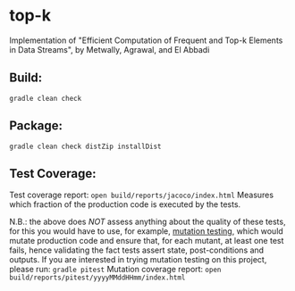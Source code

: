# top-k
Implementation of "Efficient Computation of Frequent and Top-k Elements in Data Streams", by Metwally, Agrawal, and El Abbadi

## Build:

    gradle clean check

## Package:

    gradle clean check distZip installDist

## Test Coverage:

Test coverage report: `open build/reports/jacoco/index.html`
Measures which fraction of the production code is executed by the tests.

N.B.: the above does *NOT* assess anything about the quality of these tests, for this you would have to use, for example, [mutation testing](http://pitest.org/),
which would mutate production code and ensure that, for each mutant, at least one test fails, hence validating the fact tests assert state, post-conditions and outputs.
If you are interested in trying mutation testing on this project, please run: `gradle pitest`
Mutation coverage report: `open build/reports/pitest/yyyyMMddHHmm/index.html `
